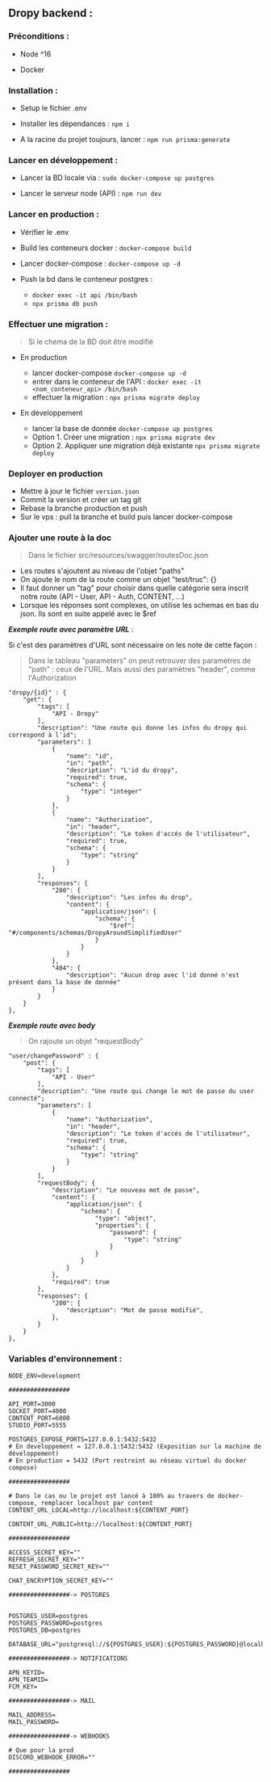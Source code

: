 ## Dropy backend : 

### Préconditions : 
- Node ^16

- Docker

### Installation : 

- Setup le fichier .env

- Installer les dépendances : `npm i`

- A la racine du projet toujours, lancer : `npm run prisma:generate`

### Lancer en développement :

- Lancer la BD locale via : `sudo docker-compose up postgres`

- Lancer le serveur node (API) : `npm run dev`

### Lancer en production :

- Vérifier le .env

- Build les conteneurs docker : `docker-compose build`

- Lancer docker-compose : `docker-compose up -d`

- Push la bd dans le conteneur postgres :
    - `docker exec -it api /bin/bash`
    - `npx prisma db push` 

### Effectuer une migration :

> Si le chema de la BD doit être modifié

- En production
    - lancer docker-compose `docker-compose up -d`
    - entrer dans le conteneur de l'API : `docker exec -it <nom_conteneur_api> /bin/bash`
    - effectuer la migration : `npx prisma migrate deploy`

- En développement
    - lancer la base de donnée `docker-compose up postgres`
    - Option 1. Créer une migration : `npx prisma migrate dev`
    - Option 2. Appliquer une migration déjà existante `npx prisma migrate deploy`

### Deployer en production

- Mettre à jour le fichier `version.json`
- Commit la version et créer un tag git
- Rebase la branche production et push
- Sur le vps : pull la branche et build puis lancer docker-compose

### Ajouter une route à la doc 
> Dans le fichier src/resources/swagger/routesDoc.json

- Les routes s'ajoutent au niveau de l'objet "paths"
- On ajoute le nom de la route comme un objet "test/truc": {}
- Il faut donner un "tag" pour choisir dans quelle catégorie sera inscrit notre route (API - User, API - Auth, CONTENT, ...)
- Lorsque les réponses sont complexes, on utilise les schemas en bas du json. Ils sont en suite appelé avec le $ref

***Exemple route avec paramètre URL*** :

Si c'est des paramètres d'URL sont nécessaire on les note de cette façon : 

> Dans le tableau "parameters" on peut retrouver des paramètres de "path" : ceux de l'URL. Mais aussi des paramètres "header", comme l'Authorization

    "dropy/{id}" : {
        "get": {
            "tags": [
                "API - Dropy"
            ],
            "description": "Une route qui donne les infos du dropy qui correspond à l'id";
            "parameters": [
                {
                    "name": "id",
                    "in": "path",
                    "description": "L'id du dropy",
                    "required": true,
                    "schema": {
                        "type": "integer"
                    }
                },
                {
                    "name": "Authorization",
                    "in": "header",
                    "description": "Le token d'accés de l'utilisateur",
                    "required": true,
                    "schema": {
                        "type": "string"
                    }
                }
            ],
            "responses": {
                "200": {
                    "description": "Les infos du drop",
                    "content": {
                        "application/json": {
                            "schema": {
                                "$ref": "#/components/schemas/DropyAroundSimplifiedUser"
                            }
                        }
                    }
                },
                "404": {
                    "description": "Aucun drop avec l'id donné n'est présent dans la base de donnée"
                }
            }
        }
    },

***Exemple route avec body***

> On rajoute un objet "requestBody"

    "user/changePassword" : {
        "post": {
            "tags": [
                "API - User"
            ],
            "description": "Une route qui change le mot de passe du user connecté";
            "parameters": [
                {
                    "name": "Authorization",
                    "in": "header",
                    "description": "Le token d'accés de l'utilisateur",
                    "required": true,
                    "schema": {
                        "type": "string"
                    }
                }
            ],
            "requestBody": {
                "description": "Le nouveau mot de passe",
                "content": {
                    "application/json": {
                        "schema": {
                            "type": "object",
                            "properties": {
                                "password": {
                                    "type": "string"
                                }
                            }
                        }
                    }
                },
                "required": true
            },
            "responses": {
                "200": {
                    "description": "Mot de passe modifié",
                },
            }
        }
    },

### Variables d'environnement : 
```
NODE_ENV=development

#################

API_PORT=3000
SOCKET_PORT=4000
CONTENT_PORT=6000
STUDIO_PORT=5555

POSTGRES_EXPOSE_PORTS=127.0.0.1:5432:5432
# En developpement = 127.0.0.1:5432:5432 (Exposition sur la machine de développement) 
# En production = 5432 (Port restreint au réseau virtuel du docker compose)

#################

# Dans le cas ou le projet est lancé à 100% au travers de docker-compose, remplacer localhost par content
CONTENT_URL_LOCAL=http://localhost:${CONTENT_PORT}

CONTENT_URL_PUBLIC=http://localhost:${CONTENT_PORT}

#################

ACCESS_SECRET_KEY=""
REFRESH_SECRET_KEY=""
RESET_PASSWORD_SECRET_KEY=""

CHAT_ENCRYPTION_SECRET_KEY=""

#################-> POSTGRES


POSTGRES_USER=postgres
POSTGRES_PASSWORD=postgres
POSTGRES_DB=postgres

DATABASE_URL="postgresql://${POSTGRES_USER}:${POSTGRES_PASSWORD}@localhost:5432/${POSTGRES_DB}"

#################-> NOTIFICATIONS

APN_KEYID=
APN_TEAMID=
FCM_KEY=

#################-> MAIL

MAIL_ADDRESS=
MAIL_PASSWORD=

#################-> WEBHOOKS 

# Que pour la prod
DISCORD_WEBHOOK_ERROR=""

#################
```



